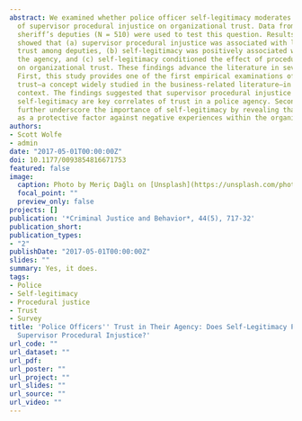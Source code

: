 ```yaml
---
abstract: We examined whether police officer self-legitimacy moderates the effect
  of supervisor procedural injustice on organizational trust. Data from a sample of
  sheriff’s deputies (N = 510) were used to test this question. Results from multivariate   models
  showed that (a) supervisor procedural injustice was associated with less organizational
  trust among deputies, (b) self-legitimacy was positively associated with trust in
  the agency, and (c) self-legitimacy conditioned the effect of procedural injustice
  on organizational trust. These findings advance the literature in several ways.
  First, this study provides one of the first empirical examinations of organizational
  trust—a concept widely studied in the business-related literature—in a police agency
  context. The findings suggested that supervisor procedural injustice and officer
  self-legitimacy are key correlates of trust in a police agency. Second, the results
  further underscore the importance of self-legitimacy by revealing that it can serve
  as a protective factor against negative experiences within the organization.
authors:
- Scott Wolfe
- admin
date: "2017-05-01T00:00:00Z"
doi: 10.1177/0093854816671753
featured: false
image:
  caption: Photo by Meriç Dağlı on [Unsplash](https://unsplash.com/photos/XR5Fudiw1Z4)
  focal_point: ""
  preview_only: false
projects: []
publication: '*Criminal Justice and Behavior*, 44(5), 717-32'
publication_short: 
publication_types:
- "2"
publishDate: "2017-05-01T00:00:00Z"
slides: ""
summary: Yes, it does.
tags:
- Police
- Self-legitimacy
- Procedural justice
- Trust
- Survey
title: 'Police Officers'' Trust in Their Agency: Does Self-Legitimacy Protect Against
  Supervisor Procedural Injustice?'
url_code: ""
url_dataset: ""
url_pdf: 
url_poster: ""
url_project: ""
url_slides: ""
url_source: ""
url_video: ""
---
```


